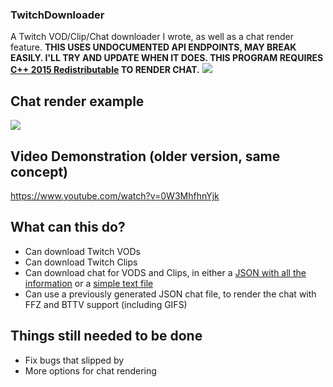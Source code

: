 
### TwitchDownloader
A Twitch VOD/Clip/Chat downloader I wrote, as well as a chat render feature.
**THIS USES UNDOCUMENTED API ENDPOINTS, MAY BREAK EASILY. I'LL TRY AND UPDATE WHEN IT DOES. THIS PROGRAM REQUIRES [C++ 2015 Redistributable](https://www.microsoft.com/en-us/download/details.aspx?id=52685) TO RENDER CHAT.**
![](https://i.imgur.com/8XyVD00.gif)

## Chat render example
![](https://i.imgur.com/rRw4bHq.gif)

## Video Demonstration (older version, same concept)
https://www.youtube.com/watch?v=0W3MhfhnYjk

## What can this do?
- Can download Twitch VODs
- Can download Twitch Clips
- Can download chat for VODS and Clips, in either a [JSON with all the information](https://pastebin.com/raw/YDgRe6X4) or a [simple text file](https://pastebin.com/raw/016azeQX)
- Can use a previously generated JSON chat file, to render the chat with FFZ and BTTV support (including GIFS)

## Things still needed to be done
- Fix bugs that slipped by
- More options for chat rendering
